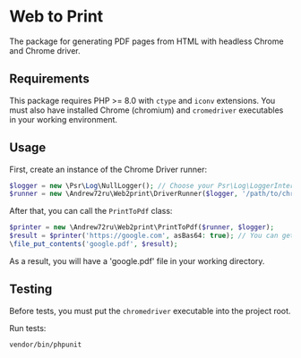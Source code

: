 # Web to Print

The package for generating PDF pages from HTML with headless Chrome and Chrome driver.

## Requirements

This package requires PHP >= 8.0 with `ctype` and `iconv` extensions. You must also have installed Chrome (chromium) and `cromedriver` executables in your working environment.

## Usage

First, create an instance of the Chrome Driver runner:

```php
$logger = new \Psr\Log\NullLogger(); // Choose your Psr\Log\LoggerInterface implementation
$runner = new \Andrew72ru\Web2print\DriverRunner($logger, '/path/to/chromedriver');
```

After that, you can call the `PrintToPdf` class:

```php
$printer = new \Andrew72ru\Web2print\PrintToPdf($runner, $logger);
$result = $printer('https://google.com', asBas64: true); // You can get Base64 or binary string
\file_put_contents('google.pdf', $result);
```

As a result, you will have a 'google.pdf' file in your working directory.

## Testing

Before tests, you must put the `chromedriver` executable into the project root.

Run tests:

```shell
vendor/bin/phpunit
```
